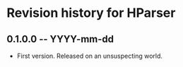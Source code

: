 # Revision history for HParser

## 0.1.0.0  -- YYYY-mm-dd

* First version. Released on an unsuspecting world.
